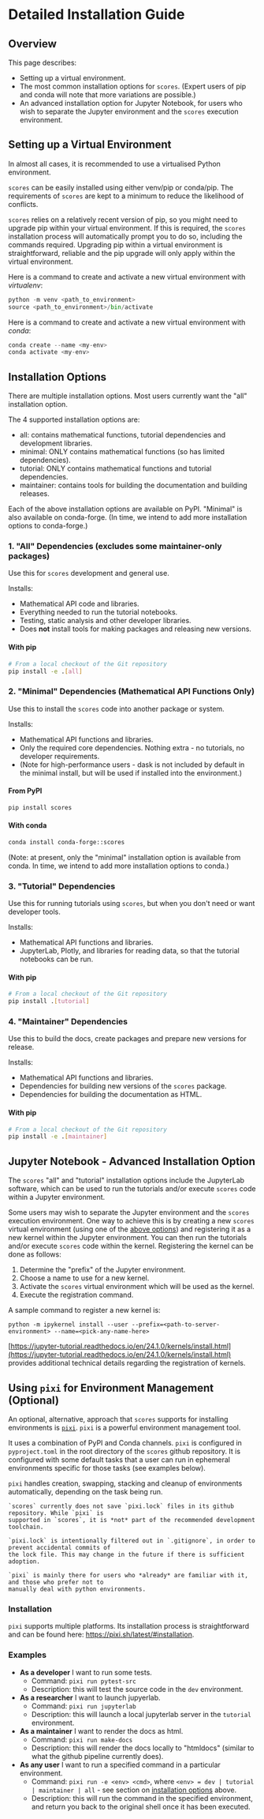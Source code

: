 # Detailed Installation Guide

## Overview

This page describes:

- Setting up a virtual environment.
- The most common installation options for `scores`. (Expert users of pip and conda will note that more variations are possible.)
- An advanced installation option for Jupyter Notebook, for users who wish to separate the Jupyter environment and the `scores` execution environment.

## Setting up a Virtual Environment

In almost all cases, it is recommended to use a virtualised Python environment. 

`scores` can be easily installed using either venv/pip or conda/pip. The requirements of `scores` are kept to a minimum to reduce the likelihood of conflicts. 

`scores` relies on a relatively recent version of pip, so you might need to upgrade pip within your virtual environment. If this is required, the `scores` installation process will automatically prompt you to do so, including the commands required. Upgrading pip within a virtual environment is straightforward, reliable and the pip upgrade will only apply within the virtual environment.

Here is a command to create and activate a new virtual environment with *virtualenv*:

```py
python -m venv <path_to_environment>
source <path_to_environment>/bin/activate
```

Here is a command to create and activate a new virtual environment with *conda*:
```py
conda create --name <my-env>
conda activate <my-env>
```

## Installation Options

There are multiple installation options. Most users currently want the "all" installation option. 

The 4 supported installation options are:

- all: contains mathematical functions, tutorial dependencies and development libraries. 
- minimal: ONLY contains mathematical functions (so has limited dependencies). 
- tutorial: ONLY contains mathematical functions and tutorial dependencies. 
- maintainer: contains tools for building the documentation and building releases. 

Each of the above installation options are available on PyPI. "Minimal" is also available on conda-forge. (In time, we intend to add more installation options to conda-forge.)

### 1. "All" Dependencies (excludes some maintainer-only packages)

Use this for `scores` development and general use.

Installs:
* Mathematical API code and libraries.
* Everything needed to run the tutorial notebooks.
* Testing, static analysis and other developer libraries.
* Does **not** install tools for making packages and releasing new versions.

#### With pip

```bash
# From a local checkout of the Git repository
pip install -e .[all]
```

### 2. "Minimal" Dependencies (Mathematical API Functions Only)
Use this to install the `scores` code into another package or system.

Installs:
* Mathematical API functions and libraries.
* Only the required core dependencies. Nothing extra - no tutorials, no developer requirements.
* (Note for high-performance users - dask is not included by default in the minimal install, but will be used if installed into the environment.)

#### From PyPI

```bash
pip install scores
```
#### With conda

```bash
conda install conda-forge::scores
```

(Note: at present, only the "minimal" installation option is available from conda. In time, we intend to add more installation options to conda.)

### 3. "Tutorial" Dependencies
Use this for running tutorials using `scores`, but when you don't need or want developer tools.

Installs:
* Mathematical API functions and libraries.
* JupyterLab, Plotly, and libraries for reading data, so that the tutorial notebooks can be run.

#### With pip 

```bash
# From a local checkout of the Git repository
pip install .[tutorial]
```

### 4. "Maintainer" Dependencies
Use this to build the docs, create packages and prepare new versions for release.

Installs:
* Mathematical API functions and libraries.
* Dependencies for building new versions of the `scores` package.
* Dependencies for building the documentation as HTML.

#### With pip

```bash
# From a local checkout of the Git repository
pip install -e .[maintainer]
```

## Jupyter Notebook - Advanced Installation Option

The `scores` "all" and "tutorial" installation options include the JupyterLab software, which can be used to run the tutorials and/or execute `scores` code within a Jupyter environment. 

Some users may wish to separate the Jupyter environment and the `scores` execution environment. One way to achieve this is by creating a new `scores` virtual environment (using one of the [above options](#setting-up-a-virtual-environment)) and registering it as a new kernel within the Jupyter environment. You can then run the tutorials and/or execute `scores` code within the kernel. Registering the kernel can be done as follows:

1. Determine the "prefix" of the Jupyter environment. 
2. Choose a name to use for a new kernel.
3. Activate the `scores` virtual environment which will be used as the kernel.
4. Execute the registration command.

A sample command to register a new kernel is:

`python -m ipykernel install --user --prefix=<path-to-server-environment> --name=<pick-any-name-here>`

[https://jupyter-tutorial.readthedocs.io/en/24.1.0/kernels/install.html](https://jupyter-tutorial.readthedocs.io/en/24.1.0/kernels/install.html) provides additional technical details regarding the registration of kernels.

## Using `pixi` for Environment Management (Optional)

An optional, alternative, approach that `scores` supports for installing environments is [`pixi`](https://pixi.sh/latest/).
`pixi` is a powerful environment management tool.

It uses a combination of PyPI and Conda channels. `pixi` is configured in `pyproject.toml` in the
root directory of the `scores` github repository. It is configured with some default tasks that a
user can run in ephemeral environments specific for those tasks (see examples below).

`pixi` handles creation, swapping, stacking and cleanup of environments automatically, depending on
the task being run.

```{note}
`scores` currently does not save `pixi.lock` files in its github repository. While `pixi` is
supported in `scores`, it is *not* part of the recommended development toolchain.

`pixi.lock` is intentionally filtered out in `.gitignore`, in order to prevent accidental commits of
the lock file. This may change in the future if there is sufficient adoption.

`pixi` is mainly there for users who *already* are familiar with it, and those who prefer not to
manually deal with python environments.
```

### Installation

`pixi` supports multiple platforms. Its installation process is straightforward and can be found
here: <https://pixi.sh/latest/#installation>.

### Examples

- **As a developer** I want to run some tests.
   - Command: `pixi run pytest-src`
   - Description: this will test the source code in the `dev` environment.
- **As a researcher** I want to launch jupyerlab.
  - Command: `pixi run jupyterlab`
  - Description: this will launch a local jupyterlab server in the `tutorial` environment.
- **As a maintainer** I want to render the docs as html.
  - Command:  `pixi run make-docs`
  - Description: this will render the docs locally to "htmldocs" (similar to what the github
    pipeline currently does).
- **As any user** I want to run a specified command in a particular environment.
  - Command: `pixi run -e <env> <cmd>`, where `<env> = dev | tutorial | maintainer | all` - see
    section on [installation options](#installation-options) above.
  - Description: this will run the command in the specified environment, and return you back to the
    original shell once it has been executed.

